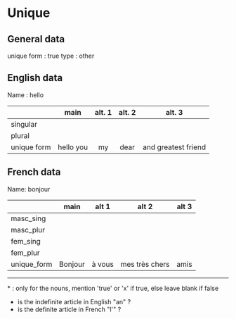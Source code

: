 # Unique

## General data

unique form : true
type : other

## English data

Name : hello

|             |   main    | alt. 1 | alt. 2 |       alt. 3        |
| :---------- | :-------: | :----: | :----: | :-----------------: |
| singular    |           |        |        |                     |
| plural      |           |        |        |                     |
| unique form | hello you |   my   |  dear  | and greatest friend |

## French data

Name: bonjour

|             |  main   | alt 1  |     alt 2      | alt 3 |
| :---------- | :-----: | :----: | :------------: | :---: |
| masc_sing   |         |        |                |       |
| masc_plur   |         |        |                |       |
| fem_sing    |         |        |                |       |
| fem_plur    |         |        |                |       |
| unique_form | Bonjour | à vous | mes très chers | amis  |

---

\* : only for the nouns, mention 'true' or 'x' if true, else leave blank if false

- is the indefinite article in English "an" ?
- is the definite article in French "l'" ?
